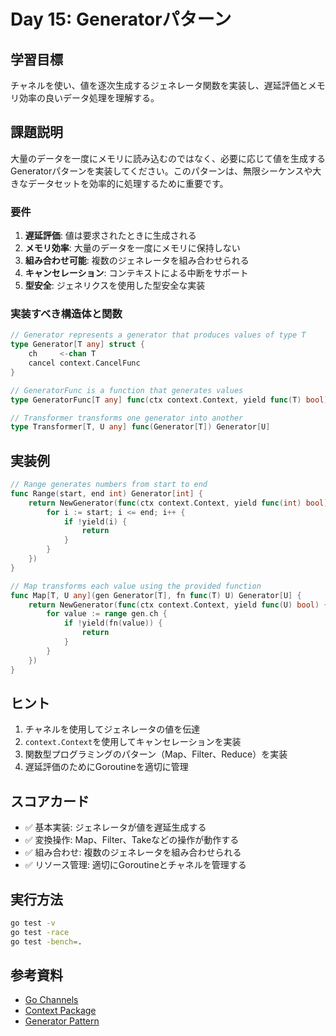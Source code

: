 # Day 15: Generatorパターン

## 学習目標
チャネルを使い、値を逐次生成するジェネレータ関数を実装し、遅延評価とメモリ効率の良いデータ処理を理解する。

## 課題説明

大量のデータを一度にメモリに読み込むのではなく、必要に応じて値を生成するGeneratorパターンを実装してください。このパターンは、無限シーケンスや大きなデータセットを効率的に処理するために重要です。

### 要件

1. **遅延評価**: 値は要求されたときに生成される
2. **メモリ効率**: 大量のデータを一度にメモリに保持しない
3. **組み合わせ可能**: 複数のジェネレータを組み合わせられる
4. **キャンセレーション**: コンテキストによる中断をサポート
5. **型安全**: ジェネリクスを使用した型安全な実装

### 実装すべき構造体と関数

```go
// Generator represents a generator that produces values of type T
type Generator[T any] struct {
    ch     <-chan T
    cancel context.CancelFunc
}

// GeneratorFunc is a function that generates values
type GeneratorFunc[T any] func(ctx context.Context, yield func(T) bool)

// Transformer transforms one generator into another
type Transformer[T, U any] func(Generator[T]) Generator[U]
```

## 実装例

```go
// Range generates numbers from start to end
func Range(start, end int) Generator[int] {
    return NewGenerator(func(ctx context.Context, yield func(int) bool) {
        for i := start; i <= end; i++ {
            if !yield(i) {
                return
            }
        }
    })
}

// Map transforms each value using the provided function
func Map[T, U any](gen Generator[T], fn func(T) U) Generator[U] {
    return NewGenerator(func(ctx context.Context, yield func(U) bool) {
        for value := range gen.ch {
            if !yield(fn(value)) {
                return
            }
        }
    })
}
```

## ヒント

1. チャネルを使用してジェネレータの値を伝達
2. `context.Context`を使用してキャンセレーションを実装
3. 関数型プログラミングのパターン（Map、Filter、Reduce）を実装
4. 遅延評価のためにGoroutineを適切に管理

## スコアカード

- ✅ 基本実装: ジェネレータが値を遅延生成する
- ✅ 変換操作: Map、Filter、Takeなどの操作が動作する
- ✅ 組み合わせ: 複数のジェネレータを組み合わせられる
- ✅ リソース管理: 適切にGoroutineとチャネルを管理する

## 実行方法

```bash
go test -v
go test -race
go test -bench=.
```

## 参考資料

- [Go Channels](https://go.dev/tour/concurrency/2)
- [Context Package](https://pkg.go.dev/context)
- [Generator Pattern](https://en.wikipedia.org/wiki/Generator_(computer_programming))